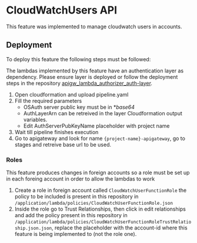 # CloudWatchUsers API
This feature was implemented to manage cloudwatch users in accounts.

## Deployment
To deploy this feature the following steps must be followed:

The lambdas implemented by this feature have an authentication layer as dependency. Please ensure layer is deployed or follow the deployment steps in the repository [apigw_lambda_authorizer_auth-layer](https://github.com/OutSystems/apigw_lambda_authorizer_auth-layer).
1. Open cloudformation and upload pipeline.yaml
2. Fill the required parameters
   - OSAuth server public key must be in **base64*
   - AuthLayerArn can be retreived in the layer Cloudformation output variables.
   - Edit AuthServerPubKeyName placeholder with project name
3. Wait till pipeline finishes execution
4. Go to apigateway and look for name `{project-name}-apigateway`, go to stages and retreive base url to be used.

### Roles
This feature produces changes in foreign accounts so a role must be set up in each foreing account in order to allow the lambdas to work
1. Create a role in foreign account called `CloudWatchUserFunctionRole` the policy to be included is present in this repository in `/application/lambda/policies/CloudWatchUserFunctionRole.json`
2. Inside the role go to Trust Relationships, then click in edit relationships and add the policy present in this repository in `/application/lambda/policies/CloudWatchUserFunctionRoleTrustRelatioship.json.json`, replace the placeholder with the account-id where this feature is being implemented to (not the role one).

